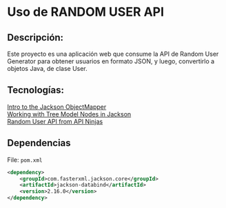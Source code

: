 # Uso de RANDOM USER API

## Descripción:
Este proyecto es una aplicación web que consume la API de Random User Generator para obtener usuarios en formato JSON, y
luego, convertirlo a objetos Java, de clase User.

## Tecnologías:

[Intro to the Jackson ObjectMapper](https://www.baeldung.com/jackson-object-mapper-tutorial)  
[Working with Tree Model Nodes in Jackson](https://www.baeldung.com/jackson-object-mapper-tutorial)  
[Random User API from API Ninjas](https://api-ninjas.com/api/randomuser)

## Dependencias 

File: ```pom.xml```
```xml
<dependency>
    <groupId>com.fasterxml.jackson.core</groupId>
    <artifactId>jackson-databind</artifactId>
    <version>2.16.0</version>
</dependency>
```